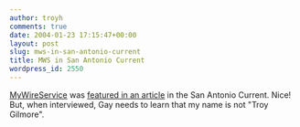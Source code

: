 ```yaml
---
author: troyh
comments: true
date: 2004-01-23 17:15:47+00:00
layout: post
slug: mws-in-san-antonio-current
title: MWS in San Antonio Current
wordpress_id: 2550
---
```


[MyWireService](http://mywireservice.com) was [featured in an article](http://www.zwire.com/site/news.cfm?newsid=10848037&BRD=2318&PAG=461&dept_id=500613&rfi=6) in the San Antonio Current. Nice! But, when interviewed, Gay needs to learn that my name is not "Troy Gilmore".

